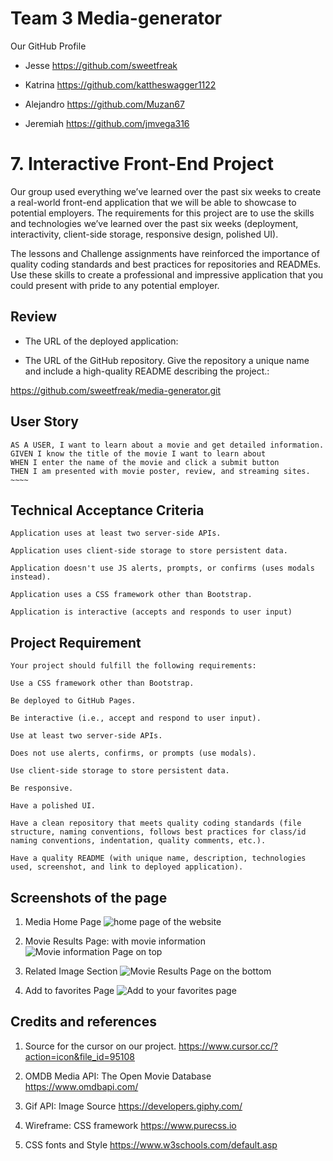 # Team 3 Media-generator
Our GitHub Profile

* Jesse
https://github.com/sweetfreak

* Katrina
https://github.com/kattheswagger1122

* Alejandro
https://github.com/Muzan67

* Jeremiah
https://github.com/jmvega316

# 7. Interactive Front-End Project
Our group used everything we’ve learned over the past six weeks to create a real-world front-end application that we will be able to showcase to potential employers. The requirements for this project are to use the skills and technologies we’ve learned over the past six weeks (deployment, interactivity, client-side storage, responsive design, polished UI).

The lessons and Challenge assignments have reinforced the importance of quality coding standards and best practices for repositories and READMEs. Use these skills to create a professional and impressive application that you could present with pride to any potential employer.

## Review

* The URL of the deployed application: 


* The URL of the GitHub repository. Give the repository a unique name and include a high-quality README describing the project.:

https://github.com/sweetfreak/media-generator.git

## User Story
```
AS A USER, I want to learn about a movie and get detailed information.
GIVEN I know the title of the movie I want to learn about
WHEN I enter the name of the movie and click a submit button
THEN I am presented with movie poster, review, and streaming sites.
~~~~
```

## Technical Acceptance Criteria
```
Application uses at least two server-side APIs.

Application uses client-side storage to store persistent data.

Application doesn't use JS alerts, prompts, or confirms (uses modals instead).

Application uses a CSS framework other than Bootstrap.

Application is interactive (accepts and responds to user input)
```

## Project Requirement
```
Your project should fulfill the following requirements:

Use a CSS framework other than Bootstrap.

Be deployed to GitHub Pages.

Be interactive (i.e., accept and respond to user input).

Use at least two server-side APIs.

Does not use alerts, confirms, or prompts (use modals).

Use client-side storage to store persistent data.

Be responsive.

Have a polished UI.

Have a clean repository that meets quality coding standards (file structure, naming conventions, follows best practices for class/id naming conventions, indentation, quality comments, etc.).

Have a quality README (with unique name, description, technologies used, screenshot, and link to deployed application).
```

## Screenshots of the page

1. Media Home Page
![home page of the website](./assets/img/moderateweather.png)

2. Movie Results Page: with movie information
![Movie information Page on top](./assets/img/moderateweather.png)

3. Related Image Section
![Movie Results Page on the bottom](./assets/img/moderateweather.png)

4. Add to favorites Page
![Add to your favorites page](./assets/img/moderateweather.png)


## Credits and references
1. Source for the cursor on our project.
https://www.cursor.cc/?action=icon&file_id=95108

2. OMDB Media API: The Open Movie Database
https://www.omdbapi.com/
3. Gif API: Image Source
https://developers.giphy.com/


4. Wireframe: CSS framework 
https://www.purecss.io

5. CSS fonts and Style
https://www.w3schools.com/default.asp
